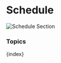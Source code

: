 # Schedule

<img class="screenshot" alt="Schedule Section" src="/assets/erpnext_docs/assets/img/education/schedule/schedule-section.png">

### Topics

{index}